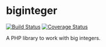 # biginteger

[![Build Status](https://travis-ci.org/phpmath/biginteger.svg?branch=master)](https://travis-ci.org/phpmath/biginteger)
[![Coverage Status](https://coveralls.io/repos/phpmath/biginteger/badge.svg)](https://coveralls.io/r/phpmath/biginteger)

A PHP library to work with big integers.
